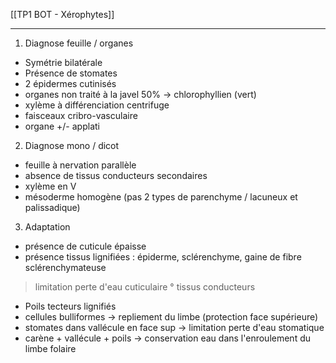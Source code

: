 [[TP1 BOT - Xérophytes]]
___

1) Diagnose feuille / organes
- Symétrie bilatérale
- Présence de stomates
- 2 épidermes cutinisés
- organes non traité à la javel 50% -> chlorophyllien (vert)
- xylème à différenciation centrifuge
- faisceaux cribro-vasculaire
- organe +/- applati

2) Diagnose mono / dicot
- feuille à nervation parallèle
- absence de tissus conducteurs secondaires
- xylème en V
- mésoderme homogène (pas 2 types de parenchyme / lacuneux et palissadique)

3) Adaptation
- présence de cuticule épaisse
- présence tissus lignifiées : épiderme, sclérenchyme, gaine de fibre sclérenchymateuse 
> limitation perte d'eau cuticulaire ° tissus conducteurs
- Poils tecteurs lignifiés
- cellules bulliformes -> repliement du limbe (protection face supérieure)
- stomates dans vallécule en face sup -> limitation perte d'eau stomatique
- carène + vallécule + poils -> conservation eau dans l'enroulement du limbe folaire

